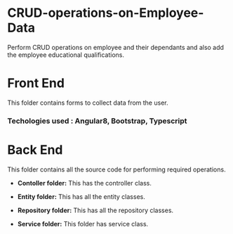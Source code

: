 # CRUD-operations-on-Employee-Data
Perform CRUD operations on employee and their dependants and also add the employee educational qualifications.

# Front End
This folder contains forms to collect data from the user.
### Techologies used : Angular8, Bootstrap, Typescript

# Back End
This folder contains all the source code for performing required operations.

- **Contoller folder:**
This has the controller class.

- **Entity folder:**
This has all the entity classes.

- **Repository folder:**
This has all the repository classes.

- **Service folder:**
This folder has service class.

